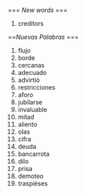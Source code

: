 === *New words* ===

1. creditors

==*Nuevas Palabras* ===

1. flujo
2. borde
3. cercanas
4. adecuado
5. advirtió
6. restricciones
7. aforo
8. jubilarse
9. invaluable
10. mitad
11. aliento
12. olas
13. cifra
14. deuda
15. bancarrota
16. dilo
17. prisa
18. demoteo
19. traspiéses
